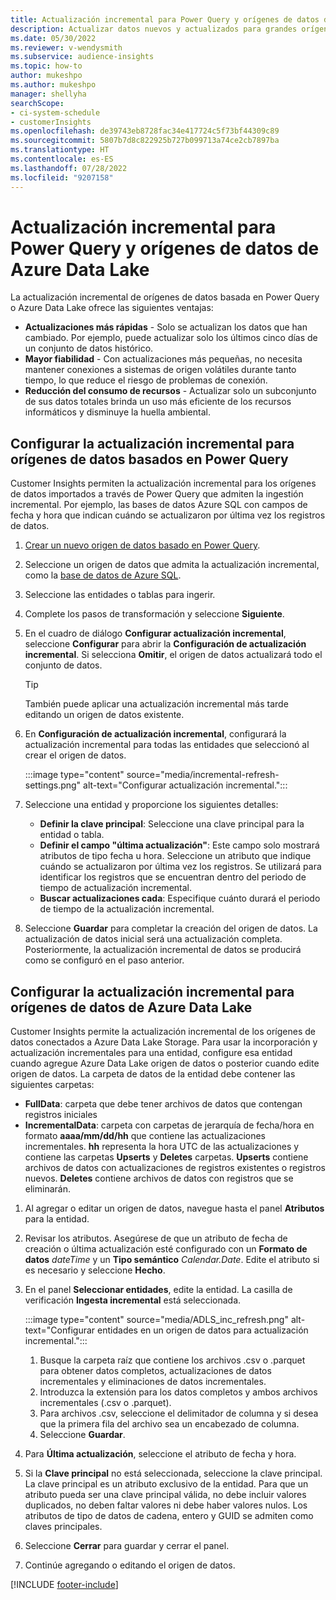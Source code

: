 ```yaml
---
title: Actualización incremental para Power Query y orígenes de datos de Azure Data Lake
description: Actualizar datos nuevos y actualizados para grandes orígenes de datos en función de orígenes de datos de Power Query o de Azure Data Lake.
ms.date: 05/30/2022
ms.reviewer: v-wendysmith
ms.subservice: audience-insights
ms.topic: how-to
author: mukeshpo
ms.author: mukeshpo
manager: shellyha
searchScope:
- ci-system-schedule
- customerInsights
ms.openlocfilehash: de39743eb8728fac34e417724c5f73bf44309c89
ms.sourcegitcommit: 5807b7d8c822925b727b099713a74ce2cb7897ba
ms.translationtype: HT
ms.contentlocale: es-ES
ms.lasthandoff: 07/28/2022
ms.locfileid: "9207158"
---
```

# <a name="incremental-refresh-for-power-query-and-azure-data-lake-data-sources"></a>Actualización incremental para Power Query y orígenes de datos de Azure Data Lake

La actualización incremental de orígenes de datos basada en Power Query o Azure Data Lake ofrece las siguientes ventajas:

- **Actualizaciones más rápidas** - Solo se actualizan los datos que han cambiado. Por ejemplo, puede actualizar solo los últimos cinco días de un conjunto de datos histórico.
- **Mayor fiabilidad** - Con actualizaciones más pequeñas, no necesita mantener conexiones a sistemas de origen volátiles durante tanto tiempo, lo que reduce el riesgo de problemas de conexión.
- **Reducción del consumo de recursos** - Actualizar solo un subconjunto de sus datos totales brinda un uso más eficiente de los recursos informáticos y disminuye la huella ambiental.

## <a name="configure-incremental-refresh-for-data-sources-based-on-power-query"></a>Configurar la actualización incremental para orígenes de datos basados en Power Query

Customer Insights permiten la actualización incremental para los orígenes de datos importados a través de Power Query que admiten la ingestión incremental. Por ejemplo, las bases de datos Azure SQL con campos de fecha y hora que indican cuándo se actualizaron por última vez los registros de datos.

1. [Crear un nuevo origen de datos basado en Power Query](connect-power-query.md).

1. Seleccione un origen de datos que admita la actualización incremental, como la [base de datos de Azure SQL](/power-query/connectors/azuresqldatabase).

1. Seleccione las entidades o tablas para ingerir.

1. Complete los pasos de transformación y seleccione **Siguiente**.

1. En el cuadro de diálogo **Configurar actualización incremental**, seleccione **Configurar** para abrir la **Configuración de actualización incremental**. Si selecciona **Omitir**, el origen de datos actualizará todo el conjunto de datos.
   > [!TIP]
   > También puede aplicar una actualización incremental más tarde editando un origen de datos existente.

1. En **Configuración de actualización incremental**, configurará la actualización incremental para todas las entidades que seleccionó al crear el origen de datos.

   :::image type="content" source="media/incremental-refresh-settings.png" alt-text="Configurar actualización incremental.":::

1. Seleccione una entidad y proporcione los siguientes detalles:

   - **Definir la clave principal**: Seleccione una clave principal para la entidad o tabla.
   - **Definir el campo "última actualización"**: Este campo solo mostrará atributos de tipo fecha u hora. Seleccione un atributo que indique cuándo se actualizaron por última vez los registros. Se utilizará para identificar los registros que se encuentran dentro del periodo de tiempo de actualización incremental.
   - **Buscar actualizaciones cada**: Especifique cuánto durará el periodo de tiempo de la actualización incremental.

1. Seleccione **Guardar** para completar la creación del origen de datos. La actualización de datos inicial será una actualización completa. Posteriormente, la actualización incremental de datos se producirá como se configuró en el paso anterior.

## <a name="configure-incremental-refresh-for-azure-data-lake-data-sources"></a>Configurar la actualización incremental para orígenes de datos de Azure Data Lake

Customer Insights permite la actualización incremental de los orígenes de datos conectados a Azure Data Lake Storage. Para usar la incorporación y actualización incrementales para una entidad, configure esa entidad cuando agregue Azure Data Lake origen de datos o posterior cuando edite origen de datos. La carpeta de datos de la entidad debe contener las siguientes carpetas:

- **FullData**: carpeta que debe tener archivos de datos que contengan registros iniciales
- **IncrementalData**: carpeta con carpetas de jerarquía de fecha/hora en formato **aaaa/mm/dd/hh** que contiene las actualizaciones incrementales. **hh** representa la hora UTC de las actualizaciones y contiene las carpetas **Upserts** y **Deletes** carpetas. **Upserts** contiene archivos de datos con actualizaciones de registros existentes o registros nuevos. **Deletes** contiene archivos de datos con registros que se eliminarán.

1. Al agregar o editar un origen de datos, navegue hasta el panel **Atributos** para la entidad.

1. Revisar los atributos. Asegúrese de que un atributo de fecha de creación o última actualización esté configurado con un **Formato de datos** *dateTime* y un **Tipo semántico** *Calendar.Date*. Edite el atributo si es necesario y seleccione **Hecho**.

1. En el panel **Seleccionar entidades**, edite la entidad. La casilla de verificación **Ingesta incremental** está seleccionada.

   :::image type="content" source="media/ADLS_inc_refresh.png" alt-text="Configurar entidades en un origen de datos para actualización incremental.":::

   1. Busque la carpeta raíz que contiene los archivos .csv o .parquet para obtener datos completos, actualizaciones de datos incrementales y eliminaciones de datos incrementales.
   1. Introduzca la extensión para los datos completos y ambos archivos incrementales (\.csv o \.parquet).
   1. Para archivos .csv, seleccione el delimitador de columna y si desea que la primera fila del archivo sea un encabezado de columna.
   1. Seleccione **Guardar**.

1. Para **Última actualización**, seleccione el atributo de fecha y hora.

1. Si la **Clave principal** no está seleccionada, seleccione la clave principal. La clave principal es un atributo exclusivo de la entidad. Para que un atributo pueda ser una clave principal válida, no debe incluir valores duplicados, no deben faltar valores ni debe haber valores nulos. Los atributos de tipo de datos de cadena, entero y GUID se admiten como claves principales.

1. Seleccione **Cerrar** para guardar y cerrar el panel.

1. Continúe agregando o editando el origen de datos.

[!INCLUDE [footer-include](includes/footer-banner.md)]
